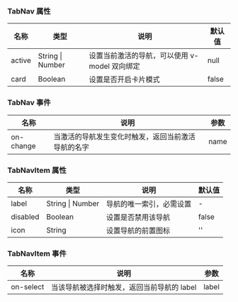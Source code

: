 ### TabNav 属性

| 名称   | 类型             | 说明                                          | 默认值 |
| ------ | ---------------- | --------------------------------------------- | ------ |
| active | String \| Number | 设置当前激活的导航，可以使用 v-model 双向绑定 | null   |
| card   | Boolean          | 设置是否开启卡片模式                          | false  |

### TabNav 事件

| 名称      | 说明                                               | 参数 |
| --------- | -------------------------------------------------- | ---- |
| on-change | 当激活的导航发生变化时触发，返回当前激活导航的名字 | name |

### TabNavItem 属性

| 名称     | 类型             | 说明                     | 默认值 |
| -------- | ---------------- | ------------------------ | ------ |
| label    | String \| Number | 导航的唯一索引，必需设置 | -      |
| disabled | Boolean          | 设置是否禁用该导航       | false  |
| icon     | String           | 设置导航的前置图标       | ''     |

### TabNavItem 事件

| 名称      | 说明                                       | 参数  |
| --------- | ------------------------------------------ | ----- |
| on-select | 当该导航被选择时触发，返回当前导航的 label | label |

